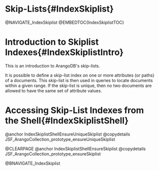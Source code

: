 Skip-Lists{#IndexSkiplist}
==========================

@NAVIGATE_IndexSkiplist
@EMBEDTOC{IndexSkiplistTOC}

Introduction to Skiplist Indexes{#IndexSkiplistIntro}
=====================================================

This is an introduction to ArangoDB's skip-lists.

It is possible to define a skip-list index on one or more attributes (or paths)
of a documents. This skip-list is then used in queries to locate documents
within a given range. If the skip-list is unique, then no two documents are
allowed to have the same set of attribute values.

Accessing Skip-List Indexes from the Shell{#IndexSkiplistShell}
===============================================================

@anchor IndexSkiplistShellEnsureUniqueSkiplist
@copydetails JSF_ArangoCollection_prototype_ensureUniqueSkiplist

@CLEARPAGE
@anchor IndexSkiplistShellEnsureSkiplist
@copydetails JSF_ArangoCollection_prototype_ensureSkiplist

@BNAVIGATE_IndexSkiplist
